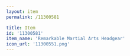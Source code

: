 ```yaml
---
layout: item
permalink: /11300581

title: Item
id: '11300581'
item_name: 'Remarkable Martial Arts Headgear'
icon_url: '11300551.png'
---
```

